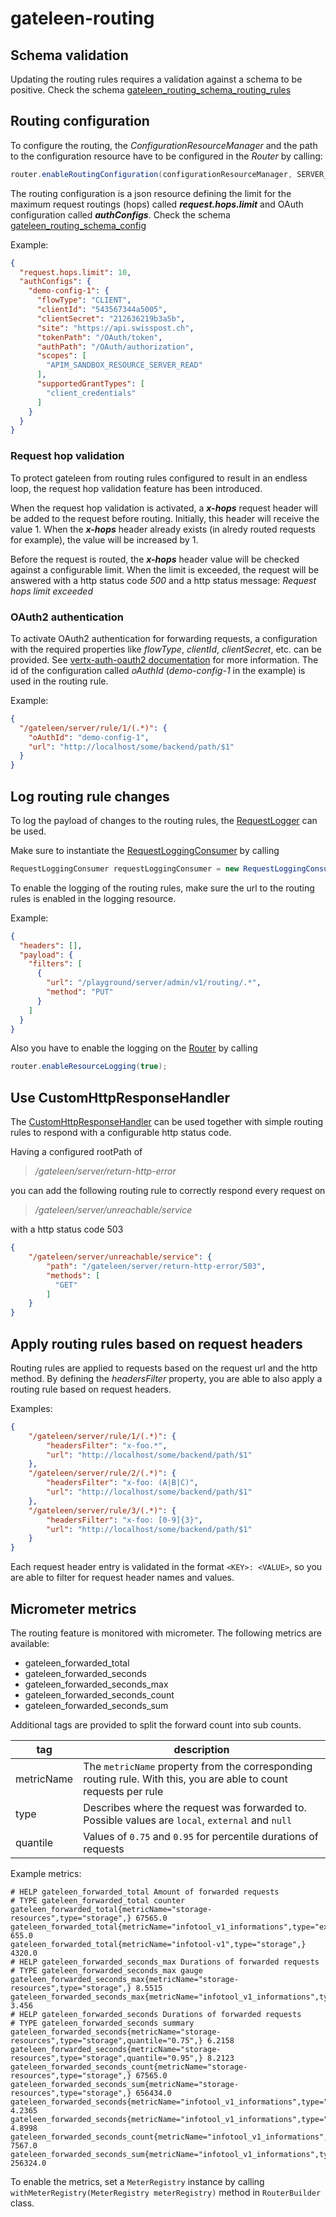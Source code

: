 # gateleen-routing

## Schema validation
Updating the routing rules requires a validation against a schema to be positive. Check the schema [gateleen_routing_schema_routing_rules](src/main/resources/gateleen_routing_schema_routing_rules)

## Routing configuration
To configure the routing, the _ConfigurationResourceManager_ and the path to the configuration resource have to be configured in the _Router_ by calling:

```java
router.enableRoutingConfiguration(configurationResourceManager, SERVER_ROOT + "/admin/v1/routing/config")
```
The routing configuration is a json resource defining the limit for the maximum request routings (hops) called **_request.hops.limit_** and OAuth configuration called **_authConfigs_**.
Check the schema [gateleen_routing_schema_config](src/main/resources/gateleen_routing_schema_config)

Example:

```json
{
  "request.hops.limit": 10,
  "authConfigs": {
    "demo-config-1": {
      "flowType": "CLIENT",
      "clientId": "543567344a5005",
      "clientSecret": "212636219b3a5b",
      "site": "https://api.swisspost.ch",
      "tokenPath": "/OAuth/token",
      "authPath": "/OAuth/authorization",
      "scopes": [
        "APIM_SANDBOX_RESOURCE_SERVER_READ"
      ],
      "supportedGrantTypes": [
        "client_credentials"
      ]
    }
  }
}
```

### Request hop validation
To protect gateleen from routing rules configured to result in an endless loop, the request hop validation feature has been introduced.

When the request hop validation is activated, a **_x-hops_** request header will be added to the request before routing. Initially, this header will receive the value 1.
When the **_x-hops_** header already exists (in alredy routed requests for example), the value will be increased by 1.

Before the request is routed, the **_x-hops_** header value will be checked against a configurable limit. When the limit is exceeded, the request will
be answered with a http status code _500_ and a http status message: _Request hops limit exceeded_

### OAuth2 authentication
To activate OAuth2 authentication for forwarding requests, a configuration with the required properties like _flowType_, _clientId_, _clientSecret_, etc. can be provided. See [vertx-auth-oauth2 documentation](https://vertx.io/docs/vertx-auth-oauth2/java/) for more
information. The id of the configuration called _oAuthId_ (_demo-config-1_ in the example) is used in the routing rule.

Example:

```json
{
  "/gateleen/server/rule/1/(.*)": {
    "oAuthId": "demo-config-1",
    "url": "http://localhost/some/backend/path/$1"
  }
}
```

## Log routing rule changes
To log the payload of changes to the routing rules, the [RequestLogger](../gateleen-core/src/main/java/org/swisspush/gateleen/core/logging/RequestLogger.java) can be used.

Make sure to instantiate the [RequestLoggingConsumer](../gateleen-logging/src/main/java/org/swisspush/gateleen/logging/RequestLoggingConsumer.java) by calling
                                                                                                  
```java
RequestLoggingConsumer requestLoggingConsumer = new RequestLoggingConsumer(vertx, loggingResourceManager);
```

To enable the logging of the routing rules, make sure the url to the routing rules is enabled in the logging resource.

Example:

```json
{
  "headers": [],
  "payload": {
    "filters": [
      {
        "url": "/playground/server/admin/v1/routing/.*",
        "method": "PUT"
      }
    ]
  }
}
```
Also you have to enable the logging on the [Router](src/main/java/org/swisspush/gateleen/routing/Router.java) by calling
```java
router.enableResourceLogging(true);
```
## Use CustomHttpResponseHandler
The [CustomHttpResponseHandler](src/main/java/org/swisspush/gateleen/routing/CustomHttpResponseHandler.java) can be used together with simple routing rules to respond with a configurable
http status code.

Having a configured rootPath of
 
> _/gateleen/server/return-http-error_

you can add the following routing rule to correctly respond every request on

> _/gateleen/server/unreachable/service_

with a http status code 503
```json
{
    "/gateleen/server/unreachable/service": {
        "path": "/gateleen/server/return-http-error/503",
        "methods": [
          "GET"
        ]
    }
}
```

## Apply routing rules based on request headers
Routing rules are applied to requests based on the request url and the http method. By defining the _headersFilter_ property, you are able to also apply a routing rule based on request headers.

Examples:
```json
{
    "/gateleen/server/rule/1/(.*)": {
        "headersFilter": "x-foo.*",
        "url": "http://localhost/some/backend/path/$1"
    },
    "/gateleen/server/rule/2/(.*)": {
        "headersFilter": "x-foo: (A|B|C)",
        "url": "http://localhost/some/backend/path/$1"
    },
    "/gateleen/server/rule/3/(.*)": {
        "headersFilter": "x-foo: [0-9]{3}",
        "url": "http://localhost/some/backend/path/$1"
    }
}
```
Each request header entry is validated in the format `<KEY>: <VALUE>`, so you are able to filter for request header names and values.

## Micrometer metrics
The routing feature is monitored with micrometer. The following metrics are available:
* gateleen_forwarded_total
* gateleen_forwarded_seconds
* gateleen_forwarded_seconds_max
* gateleen_forwarded_seconds_count
* gateleen_forwarded_seconds_sum

Additional tags are provided to split the forward count into sub counts.

| tag        | description                                                                                                       |
|------------|-------------------------------------------------------------------------------------------------------------------|
| metricName | The `metricName` property from the corresponding routing rule. With this, you are able to count requests per rule |
| type       | Describes where the request was forwarded to. Possible values are `local`, `external` and `null`                  |      
| quantile   | Values of `0.75` and `0.95` for percentile durations of requests                                                  |


Example metrics:

```
# HELP gateleen_forwarded_total Amount of forwarded requests
# TYPE gateleen_forwarded_total counter
gateleen_forwarded_total{metricName="storage-resources",type="storage",} 67565.0
gateleen_forwarded_total{metricName="infotool_v1_informations",type="external",} 655.0
gateleen_forwarded_total{metricName="infotool-v1",type="storage",} 4320.0
# HELP gateleen_forwarded_seconds_max Durations of forwarded requests
# TYPE gateleen_forwarded_seconds_max gauge
gateleen_forwarded_seconds_max{metricName="storage-resources",type="storage",} 8.5515
gateleen_forwarded_seconds_max{metricName="infotool_v1_informations",type="external",} 3.456
# HELP gateleen_forwarded_seconds Durations of forwarded requests
# TYPE gateleen_forwarded_seconds summary
gateleen_forwarded_seconds{metricName="storage-resources",type="storage",quantile="0.75",} 6.2158
gateleen_forwarded_seconds{metricName="storage-resources",type="storage",quantile="0.95",} 8.2123
gateleen_forwarded_seconds_count{metricName="storage-resources",type="storage",} 67565.0
gateleen_forwarded_seconds_sum{metricName="storage-resources",type="storage",} 656434.0
gateleen_forwarded_seconds{metricName="infotool_v1_informations",type="external",quantile="0.75",} 4.2365
gateleen_forwarded_seconds{metricName="infotool_v1_informations",type="external",quantile="0.95",} 4.8998
gateleen_forwarded_seconds_count{metricName="infotool_v1_informations",type="external",} 7567.0
gateleen_forwarded_seconds_sum{metricName="infotool_v1_informations",type="external",} 256324.0
```

To enable the metrics, set a `MeterRegistry` instance by calling `withMeterRegistry(MeterRegistry meterRegistry)` method in `RouterBuilder` class.